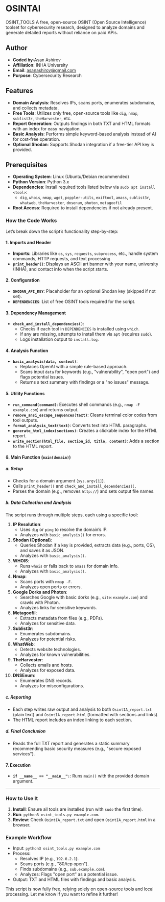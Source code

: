 # OSINTAI
OSINT_TOOLS
A free, open-source OSINT (Open Source Intelligence) toolset for cybersecurity research, designed to analyze domains and generate detailed reports without reliance on paid APIs.

## Author
- **Coded by**:Asan Ashirov
- **Affiliation**: INHA University
- **Email**: asanashirov@gmail.com
- **Purpose**: Cybersecurity Research

## Features
- **Domain Analysis**: Resolves IPs, scans ports, enumerates subdomains, and collects metadata.
- **Free Tools**: Utilizes only free, open-source tools like `dig`, `nmap`, `sublist3r`, `theHarvester`, etc.
- **Report Generation**: Outputs findings in both TXT and HTML formats with an index for easy navigation.
- **Basic Analysis**: Performs simple keyword-based analysis instead of AI for cost-free operation.
- **Optional Shodan**: Supports Shodan integration if a free-tier API key is provided.

## Prerequisites
- **Operating System**: Linux (Ubuntu/Debian recommended)
- **Python Version**: Python 3.x
- **Dependencies**: Install required tools listed below via `sudo apt install <tool>`:
  - `dig`, `whois`, `nmap`, `wget`, `poppler-utils`, `exiftool`, `amass`, `sublist3r`, `whatweb`, `theHarvester`, `dnsenum`, `photon`, `metagoofil`
- **Root Access**: Required to install dependencies if not already present.


### How the Code Works

Let’s break down the script’s functionality step-by-step:

#### 1. **Imports and Header**
- **Imports**: Libraries like `os`, `sys`, `requests`, `subprocess`, etc., handle system commands, HTTP requests, and text processing.
- **`print_header()`**: Displays an ASCII art banner with your name, university (INHA), and contact info when the script starts.

#### 2. **Configuration**
- **`SHODAN_API_KEY`**: Placeholder for an optional Shodan key (skipped if not set).
- **`DEPENDENCIES`**: List of free OSINT tools required for the script.

#### 3. **Dependency Management**
- **`check_and_install_dependencies()`**:
  - Checks if each tool in `DEPENDENCIES` is installed using `which`.
  - If any are missing, attempts to install them via `apt` (requires `sudo`).
  - Logs installation output to `install.log`.

#### 4. **Analysis Function**
- **`basic_analysis(data, context)`**:
  - Replaces OpenAI with a simple rule-based approach.
  - Scans input `data` for keywords (e.g., "vulnerability", "open port") and flags potential issues.
  - Returns a text summary with findings or a "no issues" message.

#### 5. **Utility Functions**
- **`run_command(command)`**: Executes shell commands (e.g., `nmap -F example.com`) and returns output.
- **`remove_ansi_escape_sequences(text)`**: Cleans terminal color codes from tool outputs.
- **`format_analysis_text(text)`**: Converts text into HTML paragraphs.
- **`generate_html_index(sections)`**: Creates a clickable index for the HTML report.
- **`write_section(html_file, section_id, title, content)`**: Adds a section to the HTML report.

#### 6. **Main Function (`main(domain)`)**

##### a. **Setup**
- Checks for a domain argument (`sys.argv[1]`).
- Calls `print_header()` and `check_and_install_dependencies()`.
- Parses the domain (e.g., removes `http://`) and sets output file names.

##### b. **Data Collection and Analysis**
The script runs through multiple steps, each using a specific tool:
1. **IP Resolution**:
   - Uses `dig` or `ping` to resolve the domain’s IP.
   - Analyzes with `basic_analysis()` for errors.
2. **Shodan (Optional)**:
   - Queries Shodan if a key is provided, extracts data (e.g., ports, OS), and saves it as JSON.
   - Analyzes with `basic_analysis()`.
3. **WHOIS**:
   - Runs `whois` or falls back to `amass` for domain info.
   - Analyzes with `basic_analysis()`.
4. **Nmap**:
   - Scans ports with `nmap -F`.
   - Analyzes open ports or errors.
5. **Google Dorks and Photon**:
   - Searches Google with basic dorks (e.g., `site:example.com`) and crawls with Photon.
   - Analyzes links for sensitive keywords.
6. **Metagoofil**:
   - Extracts metadata from files (e.g., PDFs).
   - Analyzes for sensitive data.
7. **Sublist3r**:
   - Enumerates subdomains.
   - Analyzes for potential risks.
8. **WhatWeb**:
   - Detects website technologies.
   - Analyzes for known vulnerabilities.
9. **TheHarvester**:
   - Collects emails and hosts.
   - Analyzes for exposed data.
10. **DNSEnum**:
    - Enumerates DNS records.
    - Analyzes for misconfigurations.

##### c. **Reporting**
- Each step writes raw output and analysis to both `OsintIA_report.txt` (plain text) and `OsintIA_report.html` (formatted with sections and links).
- The HTML report includes an index linking to each section.

##### d. **Final Conclusion**
- Reads the full TXT report and generates a static summary recommending basic security measures (e.g., "secure exposed services").

#### 7. **Execution**
- **`if __name__ == "__main__":`**: Runs `main()` with the provided domain argument.

---

### How to Use It
1. **Install**: Ensure all tools are installed (run with `sudo` the first time).
2. **Run**: `python3 osint_tools.py example.com`.
3. **Review**: Check `OsintIA_report.txt` and open `OsintIA_report.html` in a browser.

### Example Workflow
- Input: `python3 osint_tools.py example.com`
- Process:
  - Resolves IP (e.g., `192.0.2.1`).
  - Scans ports (e.g., "80/tcp open").
  - Finds subdomains (e.g., `sub.example.com`).
  - Analyzes: Flags "open port" as a potential issue.
- Output: TXT and HTML files with findings and basic analysis.

This script is now fully free, relying solely on open-source tools and local processing. Let me know if you want to refine it further!
